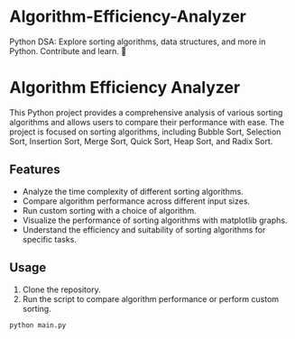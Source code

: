 # Algorithm-Efficiency-Analyzer
Python DSA: Explore sorting algorithms, data structures, and more in Python. Contribute and learn. 🐍

# Algorithm Efficiency Analyzer

This Python project provides a comprehensive analysis of various sorting algorithms and allows users to compare their performance with ease. The project is focused on sorting algorithms, including Bubble Sort, Selection Sort, Insertion Sort, Merge Sort, Quick Sort, Heap Sort, and Radix Sort.

## Features

- Analyze the time complexity of different sorting algorithms.
- Compare algorithm performance across different input sizes.
- Run custom sorting with a choice of algorithm.
- Visualize the performance of sorting algorithms with matplotlib graphs.
- Understand the efficiency and suitability of sorting algorithms for specific tasks.

## Usage

1. Clone the repository.
2. Run the script to compare algorithm performance or perform custom sorting.

```bash
python main.py


